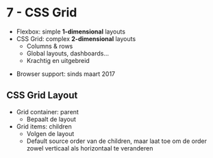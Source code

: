 # 7 - CSS Grid
- Flexbox: simple **1-dimensional** layouts
- CSS Grid: complex **2-dimensional** layouts
  - Columns & rows
  - Global layouts, dashboards...
  - Krachtig en uitgebreid

+ Browser support: sinds maart 2017

## CSS Grid Layout
- Grid container: parent
  - Bepaalt de layout
- Grid items: children
  - Volgen de layout
  - Default source order van de children, maar laat toe om de order zowel verticaal als horizontaal te veranderen


<!--stackedit_data:
eyJoaXN0b3J5IjpbLTIwOTQxNTk2NDksLTEwMzY2MTA3NTRdfQ
==
-->